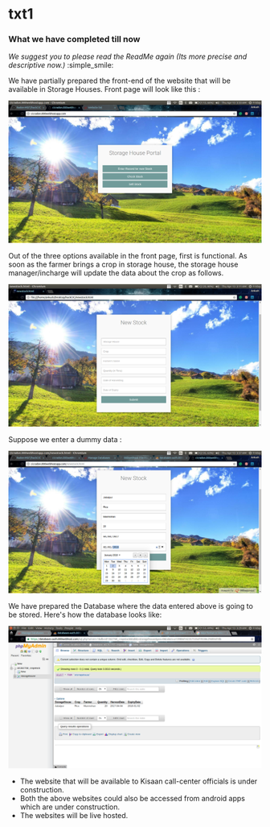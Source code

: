 # txt1

### What we have completed till now

*We suggest you to please read the ReadMe again (Its more precise and descriptive now.)* :simple_smile:


We have partially prepared the front-end of the website that will be available in Storage Houses.
Front page will look like this :

![img1](/images/img1.png)


Out of the three options available in the front page, first is functional. As soon as the farmer brings a crop in storage house, the storage house manager/incharge will update the data about the crop as follows.

![img2](/images/img2.png)


Suppose we enter a dummy data :

![img3](/images/img3.png)


We have prepared the Database where the data entered above is going to be stored. Here's how the database looks like:

![img4](/images/img4.png)


- The website that will be available to Kisaan call-center officials is under construction.
- Both the above websites could also be accessed from android apps which are under construction.
- The websites will be live hosted.
